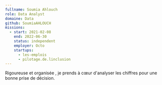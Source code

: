 ```yaml
---
fullname: Soumia Ahlouch
role: Data Analyst
domaine: Data
github: SoumiaAHLOUCH
missions:
  - start: 2021-02-08
    end: 2022-06-30
    status: independent
    employer: Octo
    startups:
      - les-emplois
      - pilotage.de.linclusion
---
```

Rigoureuse et organisée , je prends à cœur d'analyser les chiffres pour une bonne prise de décision.